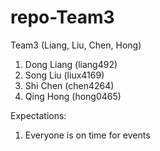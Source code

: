 # repo-Team3
Team3 (Liang, Liu, Chen, Hong)

1)  Dong Liang (liang492)
2)  Song Liu (liux4169)
3)  Shi Chen (chen4264)
4)  Qing Hong (hong0465)

Expectations:
1)  Everyone is on time for events
